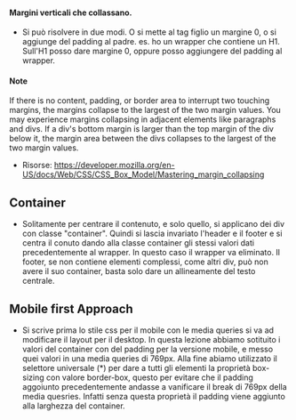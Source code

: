 #### Margini verticali che collassano.
- Si può risolvere in due modi. O si mette al tag figlio un margine 0, o si aggiunge del padding al padre.
es. ho un wrapper che contiene un H1. Sull'H1 posso dare margine 0, oppure posso aggiungere del padding al wrapper.


#### Note

If there is no content, padding, or border area to interrupt two touching margins, the margins collapse to the largest of the two margin values.
You may experience margins collapsing in adjacent elements like paragraphs and divs.
If a div's bottom margin is larger than the top margin of the div below it, the margin area between the divs collapses to the largest of the two margin values.

- Risorse:
https://developer.mozilla.org/en-US/docs/Web/CSS/CSS_Box_Model/Mastering_margin_collapsing

## Container
- Solitamente per centrare il contenuto, e solo quello, si applicano dei div con classe "container". Quindi si lascia invariato l'header e il footer e si centra il conuto dando alla classe container gli stessi valori dati precedentemente al wrapper. In questo caso il wrapper va eliminato. Il footer, se non contiene elementi complessi, come altri div, può non avere il suo container, basta solo dare un allineamente del testo centrale.

## Mobile first Approach

- Si scrive prima lo stile css per il mobile con le media queries si va ad modificare il layout per il desktop. In questa lezione abbiamo sotituito i valori del container con del padding per la versione mobile, e messo quei valori in una media queries di 769px. Alla fine abiamo utilizzato il selettore universale (*) per dare a tutti gli elementi la proprietà box-sizing con valore border-box, questo per evitare che il padding aggoiunto precedentemente andasse a vanificare il break di 769px della media quesries. Infatti senza questa proprietà il padding viene aggiunto alla larghezza del container.